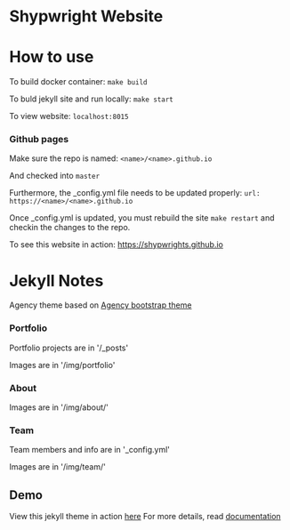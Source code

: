 Shypwright Website
=============

# How to use

To build docker container:
```make build```

To buld jekyll site and run locally:
```make start```

To view website:
```localhost:8015```

### Github pages

Make sure the repo is named:
```<name>/<name>.github.io```

And checked into ```master```

Furthermore, the _config.yml file needs to be updated properly:
```url: https://<name>/<name>.github.io```

Once _config.yml is updated, you must rebuild the site
```make restart``` and checkin the changes to the repo.

To see this website in action:
https://shypwrights.github.io

# Jekyll Notes

Agency theme based on [Agency bootstrap theme ](http://startbootstrap.com/templates/agency/)

### Portfolio 

Portfolio projects are in '/_posts'

Images are in '/img/portfolio'

### About

Images are in '/img/about/'

### Team

Team members and info are in '_config.yml'

Images are in '/img/team/'

## Demo

View this jekyll theme in action [here](https://y7kim.github.io/agency-jekyll-theme)
For more details, read [documentation](http://jekyllrb.com/)
